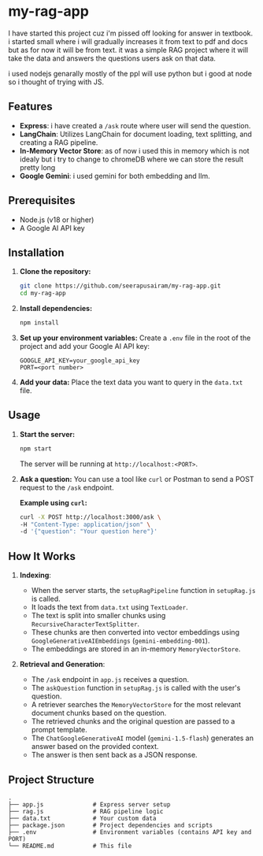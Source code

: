 # my-rag-app

I have started this project cuz i'm pissed off looking for answer in textbook. i started small where i will gradually increases it from text to pdf and docs but as for now it will be from text. it was a simple RAG project where it will take the data and answers the questions users ask on that data. 

i used nodejs genarally mostly of the ppl will use python but i good at node so i thought of trying with JS.

## Features

- **Express**: i have created a `/ask` route where user will send the question.
- **LangChain**: Utilizes LangChain for document loading, text splitting, and creating a RAG pipeline.
- **In-Memory Vector Store**: as of now i used this in memory which is not idealy but i try to change to chromeDB where we can store the result pretty long
- **Google Gemini**: i used gemini for both embedding and llm. 

## Prerequisites

- Node.js (v18 or higher)
- A Google AI API key

## Installation

1. **Clone the repository:**
   ```bash
   git clone https://github.com/seerapusairam/my-rag-app.git
   cd my-rag-app
   ```

2. **Install dependencies:**
   ```bash
   npm install
   ```

3. **Set up your environment variables:**
   Create a `.env` file in the root of the project and add your Google AI API key:
   ```
   GOOGLE_API_KEY=your_google_api_key
   PORT=<port number>
   ```

4. **Add your data:**
   Place the text data you want to query in the `data.txt` file.

## Usage

1. **Start the server:**
   ```bash
   npm start
   ```
   The server will be running at `http://localhost:<PORT>`.

2. **Ask a question:**
   You can use a tool like `curl` or Postman to send a POST request to the `/ask` endpoint.

   **Example using `curl`:**
   ```bash
   curl -X POST http://localhost:3000/ask \
   -H "Content-Type: application/json" \
   -d '{"question": "Your question here"}'
   ```

## How It Works

1.  **Indexing**:
    *   When the server starts, the `setupRagPipeline` function in `setupRag.js` is called.
    *   It loads the text from `data.txt` using `TextLoader`.
    *   The text is split into smaller chunks using `RecursiveCharacterTextSplitter`.
    *   These chunks are then converted into vector embeddings using `GoogleGenerativeAIEmbeddings` (`gemini-embedding-001`).
    *   The embeddings are stored in an in-memory `MemoryVectorStore`.

2.  **Retrieval and Generation**:
    *   The `/ask` endpoint in `app.js` receives a question.
    *   The `askQuestion` function in `setupRag.js` is called with the user's question.
    *   A retriever searches the `MemoryVectorStore` for the most relevant document chunks based on the question.
    *   The retrieved chunks and the original question are passed to a prompt template.
    *   The `ChatGoogleGenerativeAI` model (`gemini-1.5-flash`) generates an answer based on the provided context.
    *   The answer is then sent back as a JSON response.

## Project Structure

```
.
├── app.js              # Express server setup
├── rag.js              # RAG pipeline logic
├── data.txt            # Your custom data
├── package.json        # Project dependencies and scripts
├── .env                # Environment variables (contains API key and PORT)
└── README.md           # This file
